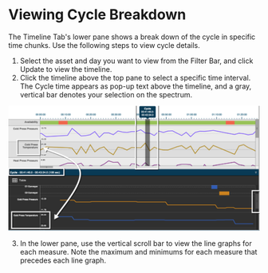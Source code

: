 # Viewing Cycle Breakdown

 The Timeline Tab's lower pane shows a break down of the cycle in specific time chunks. Use the following steps to view cycle details.
 
 1. Select the asset and day you want to view from the Filter Bar, and click Update to view the timeline.
 2. Click the timeline above the top pane to select a specific time interval. The Cycle time appears as pop-up text above the timeline, and a gray, vertical bar denotes your selection on the spectrum.

 ![](timelineCycleBreakdown.png)

 3. In the lower pane, use the vertical scroll bar to view the line graphs for each measure. Note the maximum and minimums for each measure that precedes each line graph.